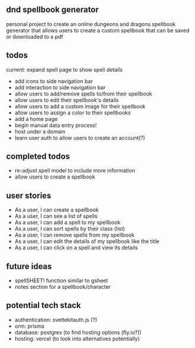 ## dnd spellbook generator

personal project to create an online dungeons and dragons spellbook generator that allows users to create a custom spellbook that can be saved or downloaded to a pdf

## todos

current: expand spell page to show spell details

- add icons to side navigation bar
- add interaction to side navigation bar
- allow users to add/remove spells to/from their spellbook
- allow users to edit their spellbook's details
- allow users to add a custom image for their spellbook
- allow users to assign a color to their spellbooks
- add a home page
- begin manual data entry process!
- host under a domain
- learn user auth to allow users to create an account(?)

## completed todos

- re-adjust spell model to include more information
- allow users to create a spellbook

## user stories

- As a user, I can create a spellbook
- As a user, I can see a list of spells
- As a user, I can add a spell to my spellbook
- As a user, I can sort spells by their class (list)
- As a user, I can remove spells from my spellbook
- As a user, I can edit the details of my spellbook like the title
- As a user, I can click on a spell and view its details

## future ideas

- spellSHEET! function similar to gsheet
- notes section for a spellbook/character

## potential tech stack

- authentication: sveltekitauth.js (?)
- orm: prisma
- database: postgres (to find hosting options (fly.io?))
- hosting: vercel (to look into alternatives potentially)
